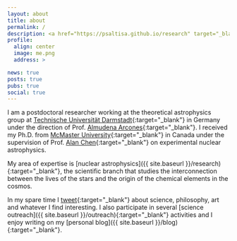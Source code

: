 ```yaml
---
layout: about
title: about
permalink: /
description: <a href="https://psaltisa.github.io/research" target="_blank">Nuclear astrophysicist</a> and <a href="https://psaltisa.github.io/outreach" target="_blank">science communicator</a>
profile:
  align: center
  image: me.png
  address: >

news: true
posts: true
pubs: true
social: true
---
```


<!--
Postdoctoral Researcher at <a href="https://theorie.ikp.physik.tu-darmstadt.de/astro/home.php" target="_blank">TU Darmstadt</a>
-->

I am a postdoctoral researcher working at the theoretical astrophysics group at
[Technische Universität Darmstadt](https://theorie.ikp.physik.tu-darmstadt.de/astro/home.php){:target="\_blank"}
in Germany under the direction of Prof. [Almudena Arcones](https://theorie.ikp.physik.tu-darmstadt.de/astro/people/people_arcones.php){:target="\_blank"}.
I received my Ph.D. from [McMaster University](http://www.physics.mcmaster.ca/){:target="\_blank"} in Canada under the
supervision of Prof. [Alan Chen](http://www.physics.mcmaster.ca/~chenal/nuc_astro_struc/personal/){:target="\_blank"} on experimental nuclear astrophysics.

My area of expertise is [nuclear astrophysics]({{ site.baseurl }}/research){:target="\_blank"}, the scientific branch that studies
the interconnection between the lives of the stars and the origin of the chemical elements in the cosmos.

In my spare time I [tweet](https://twitter.com/psaltistha){:target="\_blank"} about science, philosophy, art and whatever I find interesting.
I also participate in several [science outreach]({{ site.baseurl }}/outreach){:target="\_blank"} activities and I enjoy writing on my [personal blog]({{ site.baseurl }}/blog){:target="\_blank"}.
